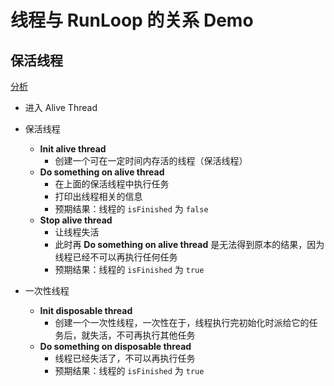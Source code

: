 # 线程与 RunLoop 的关系 Demo

## 保活线程

[分析](https://github.com/Monsoir/Notes/blob/master/iOS/keep-thread-alive.md)

- 进入 Alive Thread
- 保活线程
    - **Init alive thread**
        - 创建一个可在一定时间内存活的线程（保活线程）
    - **Do something on alive thread**
        - 在上面的保活线程中执行任务
        - 打印出线程相关的信息
        - 预期结果：线程的 `isFinished` 为 `false`
    - **Stop alive thread**
        - 让线程失活
        - 此时再 **Do something on alive thread** 是无法得到原本的结果，因为线程已经不可以再执行任何任务
        - 预期结果：线程的 `isFinished` 为 `true`

- 一次性线程
    - **Init disposable thread**
        - 创建一个一次性线程，一次性在于，线程执行完初始化时派给它的任务后，就失活，不可再执行其他任务
    - **Do something on disposable thread**
        - 线程已经失活了，不可以再执行任务
        - 预期结果：线程的 `isFinished` 为 `true`


